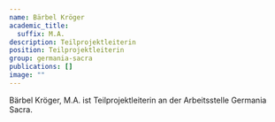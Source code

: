```yaml
---
name: Bärbel Kröger
academic_title:
  suffix: M.A.
description: Teilprojektleiterin
position: Teilprojektleiterin
group: germania-sacra
publications: []
image: ""
---
```


Bärbel Kröger, M.A. ist Teilprojektleiterin an der Arbeitsstelle Germania Sacra.
